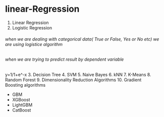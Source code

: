 # linear-Regression

1. Linear Regression
2. Logistic Regression
######  when we are dealing with categorical data( True or False, Yes or No etc) we are using logistice algorithm
###### when we are trying to predict result by dependent variable
y=1/1+e^-x
3. Decision Tree
4. SVM
5. Naive Bayes
6. kNN
7. K-Means
8. Random Forest
9. Dimensionality Reduction Algorithms
10. Gradient Boosting algorithms
* GBM
* XGBoost
* LightGBM
* CatBoost
